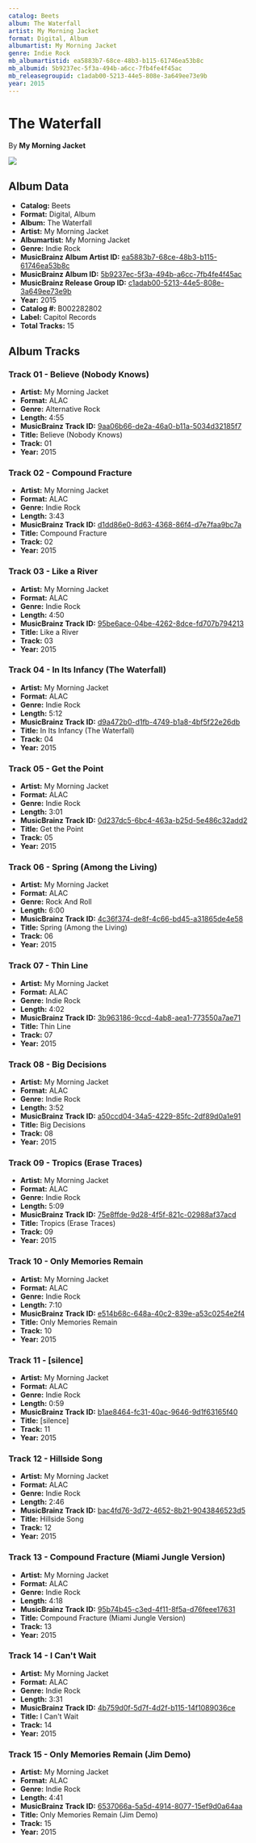 ```yaml
---
catalog: Beets
album: The Waterfall
artist: My Morning Jacket
format: Digital, Album
albumartist: My Morning Jacket
genre: Indie Rock
mb_albumartistid: ea5883b7-68ce-48b3-b115-61746ea53b8c
mb_albumid: 5b9237ec-5f3a-494b-a6cc-7fb4fe4f45ac
mb_releasegroupid: c1adab00-5213-44e5-808e-3a649ee73e9b
year: 2015
---
```


# The Waterfall

By **My Morning Jacket**

![](../../assets/beetscovers/My_Morning_Jacket-The_Waterfall.jpg)

## Album Data

- **Catalog:** Beets
- **Format:** Digital, Album
- **Album:** The Waterfall
- **Artist:** My Morning Jacket
- **Albumartist:** My Morning Jacket
- **Genre:** Indie Rock
- **MusicBrainz Album Artist ID:** [ea5883b7-68ce-48b3-b115-61746ea53b8c](https://musicbrainz.org/artist/ea5883b7-68ce-48b3-b115-61746ea53b8c)
- **MusicBrainz Album ID:** [5b9237ec-5f3a-494b-a6cc-7fb4fe4f45ac](https://musicbrainz.org/release/5b9237ec-5f3a-494b-a6cc-7fb4fe4f45ac)
- **MusicBrainz Release Group ID:** [c1adab00-5213-44e5-808e-3a649ee73e9b](https://musicbrainz.org/release-group/c1adab00-5213-44e5-808e-3a649ee73e9b)
- **Year:** 2015
- **Catalog #:** B002282802
- **Label:** Capitol Records
- **Total Tracks:** 15

## Album Tracks

### Track 01 - Believe (Nobody Knows)

- **Artist:** My Morning Jacket
- **Format:** ALAC
- **Genre:** Alternative Rock
- **Length:** 4:55
- **MusicBrainz Track ID:** [9aa06b66-de2a-46a0-b11a-5034d32185f7](https://musicbrainz.org/recording/9aa06b66-de2a-46a0-b11a-5034d32185f7)
- **Title:** Believe (Nobody Knows)
- **Track:** 01
- **Year:** 2015

### Track 02 - Compound Fracture

- **Artist:** My Morning Jacket
- **Format:** ALAC
- **Genre:** Indie Rock
- **Length:** 3:43
- **MusicBrainz Track ID:** [d1dd86e0-8d63-4368-86f4-d7e7faa9bc7a](https://musicbrainz.org/recording/d1dd86e0-8d63-4368-86f4-d7e7faa9bc7a)
- **Title:** Compound Fracture
- **Track:** 02
- **Year:** 2015

### Track 03 - Like a River

- **Artist:** My Morning Jacket
- **Format:** ALAC
- **Genre:** Indie Rock
- **Length:** 4:50
- **MusicBrainz Track ID:** [95be6ace-04be-4262-8dce-fd707b794213](https://musicbrainz.org/recording/95be6ace-04be-4262-8dce-fd707b794213)
- **Title:** Like a River
- **Track:** 03
- **Year:** 2015

### Track 04 - In Its Infancy (The Waterfall)

- **Artist:** My Morning Jacket
- **Format:** ALAC
- **Genre:** Indie Rock
- **Length:** 5:12
- **MusicBrainz Track ID:** [d9a472b0-d1fb-4749-b1a8-4bf5f22e26db](https://musicbrainz.org/recording/d9a472b0-d1fb-4749-b1a8-4bf5f22e26db)
- **Title:** In Its Infancy (The Waterfall)
- **Track:** 04
- **Year:** 2015

### Track 05 - Get the Point

- **Artist:** My Morning Jacket
- **Format:** ALAC
- **Genre:** Indie Rock
- **Length:** 3:01
- **MusicBrainz Track ID:** [0d237dc5-6bc4-463a-b25d-5e486c32add2](https://musicbrainz.org/recording/0d237dc5-6bc4-463a-b25d-5e486c32add2)
- **Title:** Get the Point
- **Track:** 05
- **Year:** 2015

### Track 06 - Spring (Among the Living)

- **Artist:** My Morning Jacket
- **Format:** ALAC
- **Genre:** Rock And Roll
- **Length:** 6:00
- **MusicBrainz Track ID:** [4c36f374-de8f-4c66-bd45-a31865de4e58](https://musicbrainz.org/recording/4c36f374-de8f-4c66-bd45-a31865de4e58)
- **Title:** Spring (Among the Living)
- **Track:** 06
- **Year:** 2015

### Track 07 - Thin Line

- **Artist:** My Morning Jacket
- **Format:** ALAC
- **Genre:** Indie Rock
- **Length:** 4:02
- **MusicBrainz Track ID:** [3b963186-9ccd-4ab8-aea1-773550a7ae71](https://musicbrainz.org/recording/3b963186-9ccd-4ab8-aea1-773550a7ae71)
- **Title:** Thin Line
- **Track:** 07
- **Year:** 2015

### Track 08 - Big Decisions

- **Artist:** My Morning Jacket
- **Format:** ALAC
- **Genre:** Indie Rock
- **Length:** 3:52
- **MusicBrainz Track ID:** [a50ccd04-34a5-4229-85fc-2df89d0a1e91](https://musicbrainz.org/recording/a50ccd04-34a5-4229-85fc-2df89d0a1e91)
- **Title:** Big Decisions
- **Track:** 08
- **Year:** 2015

### Track 09 - Tropics (Erase Traces)

- **Artist:** My Morning Jacket
- **Format:** ALAC
- **Genre:** Indie Rock
- **Length:** 5:09
- **MusicBrainz Track ID:** [75e8ffde-9d28-4f5f-821c-02988af37acd](https://musicbrainz.org/recording/75e8ffde-9d28-4f5f-821c-02988af37acd)
- **Title:** Tropics (Erase Traces)
- **Track:** 09
- **Year:** 2015

### Track 10 - Only Memories Remain

- **Artist:** My Morning Jacket
- **Format:** ALAC
- **Genre:** Indie Rock
- **Length:** 7:10
- **MusicBrainz Track ID:** [e514b68c-648a-40c2-839e-a53c0254e2f4](https://musicbrainz.org/recording/e514b68c-648a-40c2-839e-a53c0254e2f4)
- **Title:** Only Memories Remain
- **Track:** 10
- **Year:** 2015

### Track 11 - [silence]

- **Artist:** My Morning Jacket
- **Format:** ALAC
- **Genre:** Indie Rock
- **Length:** 0:59
- **MusicBrainz Track ID:** [b1ae8464-fc31-40ac-9646-9d1f63165f40](https://musicbrainz.org/recording/b1ae8464-fc31-40ac-9646-9d1f63165f40)
- **Title:** [silence]
- **Track:** 11
- **Year:** 2015

### Track 12 - Hillside Song

- **Artist:** My Morning Jacket
- **Format:** ALAC
- **Genre:** Indie Rock
- **Length:** 2:46
- **MusicBrainz Track ID:** [bac4fd76-3d72-4652-8b21-9043846523d5](https://musicbrainz.org/recording/bac4fd76-3d72-4652-8b21-9043846523d5)
- **Title:** Hillside Song
- **Track:** 12
- **Year:** 2015

### Track 13 - Compound Fracture (Miami Jungle Version)

- **Artist:** My Morning Jacket
- **Format:** ALAC
- **Genre:** Indie Rock
- **Length:** 4:18
- **MusicBrainz Track ID:** [95b74b45-c3ed-4f11-8f5a-d76feee17631](https://musicbrainz.org/recording/95b74b45-c3ed-4f11-8f5a-d76feee17631)
- **Title:** Compound Fracture (Miami Jungle Version)
- **Track:** 13
- **Year:** 2015

### Track 14 - I Can't Wait

- **Artist:** My Morning Jacket
- **Format:** ALAC
- **Genre:** Indie Rock
- **Length:** 3:31
- **MusicBrainz Track ID:** [4b759d0f-5d7f-4d2f-b115-14f1089036ce](https://musicbrainz.org/recording/4b759d0f-5d7f-4d2f-b115-14f1089036ce)
- **Title:** I Can't Wait
- **Track:** 14
- **Year:** 2015

### Track 15 - Only Memories Remain (Jim Demo)

- **Artist:** My Morning Jacket
- **Format:** ALAC
- **Genre:** Indie Rock
- **Length:** 4:41
- **MusicBrainz Track ID:** [6537066a-5a5d-4914-8077-15ef9d0a64aa](https://musicbrainz.org/recording/6537066a-5a5d-4914-8077-15ef9d0a64aa)
- **Title:** Only Memories Remain (Jim Demo)
- **Track:** 15
- **Year:** 2015

